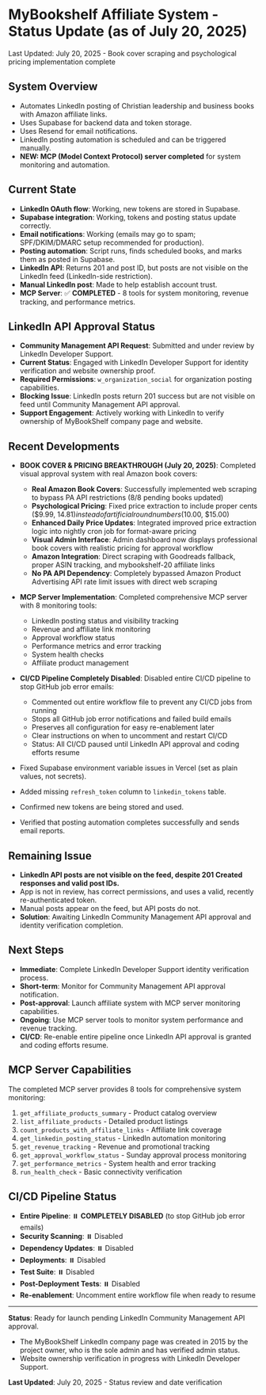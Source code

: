 # MyBookshelf Affiliate System - Status Update (as of July 20, 2025)

Last Updated: July 20, 2025 - Book cover scraping and psychological pricing implementation complete

## System Overview

- Automates LinkedIn posting of Christian leadership and business books with Amazon affiliate links.
- Uses Supabase for backend data and token storage.
- Uses Resend for email notifications.
- LinkedIn posting automation is scheduled and can be triggered manually.
- **NEW: MCP (Model Context Protocol) server completed** for system monitoring and automation.

## Current State

- **LinkedIn OAuth flow**: Working, new tokens are stored in Supabase.
- **Supabase integration**: Working, tokens and posting status update correctly.
- **Email notifications**: Working (emails may go to spam; SPF/DKIM/DMARC setup recommended for production).
- **Posting automation**: Script runs, finds scheduled books, and marks them as posted in Supabase.
- **LinkedIn API**: Returns 201 and post ID, but posts are not visible on the LinkedIn feed (LinkedIn-side restriction).
- **Manual LinkedIn post**: Made to help establish account trust.
- **MCP Server**: ✅ **COMPLETED** - 8 tools for system monitoring, revenue tracking, and performance metrics.

## LinkedIn API Approval Status

- **Community Management API Request**: Submitted and under review by LinkedIn Developer Support.
- **Current Status**: Engaged with LinkedIn Developer Support for identity verification and website ownership proof.
- **Required Permissions**: `w_organization_social` for organization posting capabilities.
- **Blocking Issue**: LinkedIn posts return 201 success but are not visible on feed until Community Management API approval.
- **Support Engagement**: Actively working with LinkedIn to verify ownership of MyBookShelf company page and website.

## Recent Developments

- **BOOK COVER & PRICING BREAKTHROUGH (July 20, 2025)**: Completed visual approval system with real Amazon book covers:

  - **Real Amazon Book Covers**: Successfully implemented web scraping to bypass PA API restrictions (8/8 pending books updated)
  - **Psychological Pricing**: Fixed price extraction to include proper cents ($9.99, $14.81) instead of artificial round numbers ($10.00, $15.00)
  - **Enhanced Daily Price Updates**: Integrated improved price extraction logic into nightly cron job for format-aware pricing
  - **Visual Admin Interface**: Admin dashboard now displays professional book covers with realistic pricing for approval workflow
  - **Amazon Integration**: Direct scraping with Goodreads fallback, proper ASIN tracking, and mybookshelf-20 affiliate links
  - **No PA API Dependency**: Completely bypassed Amazon Product Advertising API rate limit issues with direct web scraping

- **MCP Server Implementation**: Completed comprehensive MCP server with 8 monitoring tools:

  - LinkedIn posting status and visibility tracking
  - Revenue and affiliate link monitoring
  - Approval workflow status
  - Performance metrics and error tracking
  - System health checks
  - Affiliate product management

- **CI/CD Pipeline Completely Disabled**: Disabled entire CI/CD pipeline to stop GitHub job error emails:

  - Commented out entire workflow file to prevent any CI/CD jobs from running
  - Stops all GitHub job error notifications and failed build emails
  - Preserves all configuration for easy re-enablement later
  - Clear instructions on when to uncomment and restart CI/CD
  - Status: All CI/CD paused until LinkedIn API approval and coding efforts resume

- Fixed Supabase environment variable issues in Vercel (set as plain values, not secrets).
- Added missing `refresh_token` column to `linkedin_tokens` table.
- Confirmed new tokens are being stored and used.
- Verified that posting automation completes successfully and sends email reports.

## Remaining Issue

- **LinkedIn API posts are not visible on the feed, despite 201 Created responses and valid post IDs.**
- App is not in review, has correct permissions, and uses a valid, recently re-authenticated token.
- Manual posts appear on the feed, but API posts do not.
- **Solution**: Awaiting LinkedIn Community Management API approval and identity verification completion.

## Next Steps

- **Immediate**: Complete LinkedIn Developer Support identity verification process.
- **Short-term**: Monitor for Community Management API approval notification.
- **Post-approval**: Launch affiliate system with MCP server monitoring capabilities.
- **Ongoing**: Use MCP server tools to monitor system performance and revenue tracking.
- **CI/CD**: Re-enable entire pipeline once LinkedIn API approval is granted and coding efforts resume.

## MCP Server Capabilities

The completed MCP server provides 8 tools for comprehensive system monitoring:

1. `get_affiliate_products_summary` - Product catalog overview
2. `list_affiliate_products` - Detailed product listings
3. `count_products_with_affiliate_links` - Affiliate link coverage
4. `get_linkedin_posting_status` - LinkedIn automation monitoring
5. `get_revenue_tracking` - Revenue and promotional tracking
6. `get_approval_workflow_status` - Sunday approval process monitoring
7. `get_performance_metrics` - System health and error tracking
8. `run_health_check` - Basic connectivity verification

## CI/CD Pipeline Status

- **Entire Pipeline**: ⏸️ **COMPLETELY DISABLED** (to stop GitHub job error emails)
- **Security Scanning**: ⏸️ Disabled
- **Dependency Updates**: ⏸️ Disabled
- **Deployments**: ⏸️ Disabled
- **Test Suite**: ⏸️ Disabled
- **Post-Deployment Tests**: ⏸️ Disabled
- **Re-enablement**: Uncomment entire workflow file when ready to resume

---

**Status**: Ready for launch pending LinkedIn Community Management API approval.

- The MyBookShelf LinkedIn company page was created in 2015 by the project owner, who is the sole admin and has verified admin status.
- Website ownership verification in progress with LinkedIn Developer Support.

**Last Updated**: July 20, 2025 - Status review and date verification
